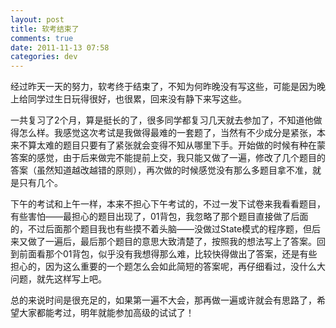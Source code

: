 ```yaml
---
layout: post
title: 软考结束了
comments: true
date: 2011-11-13 07:58
categories: dev
---
```


经过昨天一天的努力，软考终于结束了，不知为何昨晚没有写这些，可能是因为晚上给同学过生日玩得很好，也很累，回来没有静下来写这些。

一共复习了2个月，算是挺长的了，很多同学都复习几天就去参加了，不知道他做得怎么样。我感觉这次考试是我做得最难的一套题了，当然有不少成分是紧张，本来不算太难的题目只要有了紧张就会变得不知从哪里下手。开始做的时候有种在蒙答案的感觉，由于后来做完不能提前上交，我只能又做了一遍，修改了几个题目的答案（虽然知道越改越错的原则），再次做的时候感觉没有那么多题目拿不准，就是只有几个。

下午的考试和上午一样，本来不担心下午考试的，不过一发下试卷来我看看题目，有些害怕——最担心的题目出现了，01背包，我忽略了那个题目直接做了后面的，不过后面那个题目我也有些摸不着头脑——没做过State模式的程序题，但后来又做了一遍后，最后那个题目的意思大致清楚了，按照我的想法写上了答案。回到前面看那个01背包，似乎没有我想得那么难，比较快得做出了答案，还是有些担心的，因为这么重要的一个题怎么会如此简短的答案呢，再仔细看过，没什么大问题，就先这样写上吧。

总的来说时间是很充足的，如果第一遍不大会，那再做一遍或许就会有思路了，希望大家都能考过，明年就能参加高级的试试了！